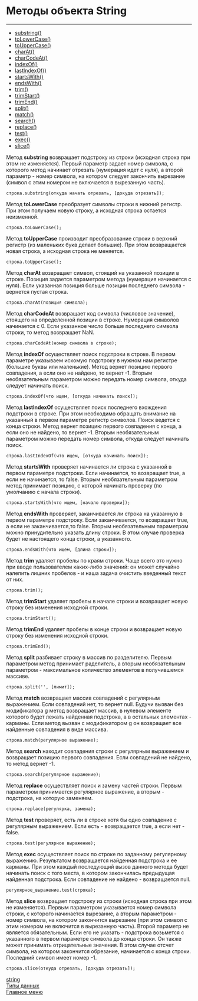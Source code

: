 # Методы объекта String
____

* <a href="#substring">substring()</a>
* <a href="#toLowerCase">toLowerCase()</a>
* <a href="#toUpperCase">toUpperCase()</a>
* <a href="#charAt">charAt()</a>
* <a href="#charCodeAt">charCodeAt()</a>
* <a href="#indexOf">indexOf()</a>
* <a href="#lastIndexOf">lastIndexOf()</a>
* <a href="#startsWith">startsWith()</a>
* <a href="#endsWith">endsWith()</a>
* <a href="#trim">trim()</a>
* <a href="#trimStart">trimStart()</a>
* <a href="#trimEnd">trimEnd()</a>
* <a href="#split">split()</a>
* <a href="#match">match()</a>
* <a href="#search">search()</a>
* <a href="#replace">replace()</a>
* <a href="#test">test()</a>
* <a href="#exec">exec()</a>
* <a href="#slice">slice()</a>


<span id="substting">Метод</span> <b>substring</b> возвращает подстроку из строки (исходная строка при этом не изменяется). Первый параметр задает номер символа, с которого метод начинает отрезать (нумерация идет с нуля), а второй параметр - номер символа, на котором следует закончить вырезание (символ с этим номером не включается в вырезанную часть).

```
строка.substring(откуда начать отрезать, [докуда отрезать]);
```

<span id="toLowerCase">Метод</span>  <b>toLowerCase</b> преобразует символы строки в нижний регистр. При этом получаем новую строку, а исходная строка остается неизменной.

```
строка.toLowerCase();
```

<span id="toUpperCase">Метод</span>  <b>toUpperCase</b> производит преобразование строки в верхний регистр (из маленьких букв делает большие). При этом возвращается новая строка, а исходная строка не меняется.

```
строка.toUpperCase();
```

<span id="charAt">Метод</span>  <b>charAt</b> возвращает символ, стоящий на указанной позиции в строке. Позиция задается параметром метода (нумерация начинается с нуля). Если указанная позиция больше позиции последнего символа - вернется пустая строка.

```
строка.charAt(позиция символа);
```

<span id="charCodeAt">Метод</span>  <b>charCodeAt</b> возвращает код символа (числовое значение), стоящего на определенной позиции в строке. Нумерация символов начинается с 0. Если указанное число больше последнего символа строки, то метод возвращает NaN.

```
строка.charCodeAt(номер символа в строке);
```

<span id="indexOf">Метод</span>  <b>indexOf</b> осуществляет поиск подстроки в строке. В первом параметре указываем искомую подстроку в нужном нам регистре (большие буквы или маленькие). Метод вернет позицию первого совпадения, а если оно не найдено, то вернет -1. Вторым необязательным параметром можно передать номер символа, откуда следует начинать поиск.

```
строка.indexOf(что ищем, [откуда начинать поиск]);
```

<span id="lastIndexOf">Метод</span>  <b>lastIndexOf</b> осуществляет поиск последнего вхождения подстроки в строке. При этом необходимо обращать внимание на указанный в первом параметре регистр символов. Поиск ведется с конца строки. Метод вернет позицию первого совпадения с конца, а если оно не найдено, то вернет -1. Вторым необязательным параметром можно передать номер символа, откуда следует начинать поиск.

```
строка.lastIndexOf(что ищем, [откуда начинать поиск]);
```

<span id="startsWith">Метод</span>  <b>startsWith</b> проверяет начинается ли строка с указанной в первом параметре подстроки. Если начинается, то возвращает true, а если не начинается, то false. Вторым необязательным параметром метод принимает позицию, с которой начинать проверку (по умолчанию с начала строки).

```
строка.startsWith(что ищем, [начало проверки]);
```

<span id="endsWith">Метод</span>  <b>endsWith</b> проверяет, заканчивается ли строка на указанную в первом параметре подстроку. Если заканчивается, то возвращает true, а если не заканчивается,то false. Вторым необязательным параметром можно принудительно указать длину строки. В этом случае проверка будет не настоящего конца строки, а указанного.

```
строка.endsWith(что ищем, [длина строки]);
```

<span id="trim">Метод</span>  <b>trim</b> удаляет пробелы по краям строки. Чаще всего это нужно при вводе пользователем каких-либо значений: он может случайно налепить лишних пробелов - и наша задача очистить введенный текст от них.

```
строка.trim();
```

<span id="trimStart">Метод</span>  <b>trimStart</b> удаляет пробелы в начале строки и возвращает новую строку без изменения исходной строки.

```
строка.trimStart();
```

<span id="trimEnd">Метод</span>  <b>trimEnd</b> удаляет пробелы в конце строки и возвращает новую строку без изменения исходной строки.

```
строка.trimEnd();
```

<span id="split">Метод</span>  <b>split</b> разбивает строку в массив по разделителю. Первым параметром метод принимает раделитель, а вторым необязательным параметром - максимальное количество элементов в получившемся массиве.

```
строка.split('', [лимит]);
```

<span id="match">Метод</span>  <b>match</b> возвращает массив совпадений с регулярным выражением. Если совпадений нет, то вернет null. Будучи вызван без модификатора g метод возвращает массив, в нулевом элементе которого будет лежать найденная подстрока, а в остальных элементах - карманы. Если метод вызван с модификатором g он возвращает все найденные совпадения в виде массива.

```
строка.match(регулярное выражение);
```

<span id="search">Метод</span>  <b>search</b> находит совпадения строки с регулярным выражением и возвращает позицию первого совпадения. Если совпадений не найдено, то метод вернет -1.

```
строка.search(регулярное выражение);
```

<span id="replace">Метод</span>  <b>replace</b> осуществляет поиск и замену частей строки. Первым параметром принимается регулярное выражение, а вторым - подстрока, на которую заменяем.

```
строка.replace(регулярка, замена);
```

<span id="test">Метод</span>  <b>test</b> проверяет, есть ли в строке хотя бы одно совпадение с регулярным выражением. Если есть - возвращается true, а если нет - false.

```
строка.test(регулярное выражение);
```

<span id="exec">Метод</span>  <b>exec</b> осуществляет поиск по строке по заданному регулярному выражению. Результатом возвращается найденная подстрока и ее карманы. При этом каждый последующий вызов данного метода будет начинать поиск с того места, в котором закончилась предыдущая найденная подстрока. Если совпадение не найдено - возвращается null.

```
регулярное_выражение.test(строка);
```

<span id="slice">Метод</span>  <b>slice</b> возвращает подстроку из строки (исходная строка при этом не изменяется). Первым параметром указывается номер символа строки, с которого начинается вырезание, а вторым параметром - номер символа, на котором закончится вырезание (при этом символ с этим номером не включится в вырезанную часть). Второй параметр не является обязательным. Если его не указать - подстрока возьмется с указанного в первом параметре символа до конца строки. Он также может принимать отрицательные значения. В этом случае отсчет символа, на котором закончится обрезание, начинается с конца строки. Последний символ имеет номер -1.

```
строка.slice(откуда отрезать, [докуда отрезать]);
```

[string](string.md)<br>
[Типы данных](../data-types.md)<br>
[Главное меню](../../README.md)<br>